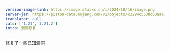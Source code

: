 ```yaml
---
version-image-link: https://image.stapxs.cn/i/2024/10/16/image.png
server-jar: https://piston-data.mojang.com/v1/objects/c3294c5538c63aaa744313c8b98276bb26490a85/server.jar
translator: null
cats: ['1.21','1.21.2']
intro: 漏洞修复
---
```

修复了一些已知漏洞
